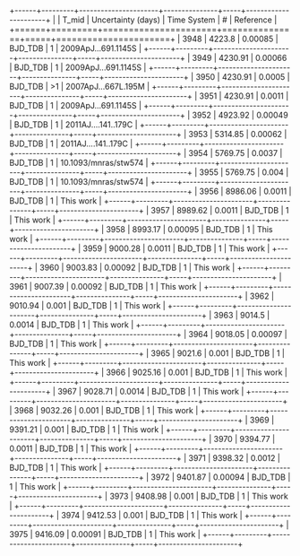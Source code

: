 +------+---------+----------------------+---------------+-----+----------------------+
|      |   T_mid |   Uncertainty (days) | Time System   | #   | Reference            |
+======+=========+======================+===============+=====+======================+
| 3948 | 4223.8  |              0.00085 | BJD_TDB       | 1   | 2009ApJ...691.1145S  |
+------+---------+----------------------+---------------+-----+----------------------+
| 3949 | 4230.91 |              0.00066 | BJD_TDB       | 1   | 2009ApJ...691.1145S  |
+------+---------+----------------------+---------------+-----+----------------------+
| 3950 | 4230.91 |              0.0005  | BJD_TDB       | >1  | 2007ApJ...667L.195M  |
+------+---------+----------------------+---------------+-----+----------------------+
| 3951 | 4230.91 |              0.0011  | BJD_TDB       | 1   | 2009ApJ...691.1145S  |
+------+---------+----------------------+---------------+-----+----------------------+
| 3952 | 4923.92 |              0.00049 | BJD_TDB       | 1   | 2011AJ....141..179C  |
+------+---------+----------------------+---------------+-----+----------------------+
| 3953 | 5314.85 |              0.00062 | BJD_TDB       | 1   | 2011AJ....141..179C  |
+------+---------+----------------------+---------------+-----+----------------------+
| 3954 | 5769.75 |              0.0037  | BJD_TDB       | 1   | 10.1093/mnras/stw574 |
+------+---------+----------------------+---------------+-----+----------------------+
| 3955 | 5769.75 |              0.004   | BJD_TDB       | 1   | 10.1093/mnras/stw574 |
+------+---------+----------------------+---------------+-----+----------------------+
| 3956 | 8986.06 |              0.0011  | BJD_TDB       | 1   | This work            |
+------+---------+----------------------+---------------+-----+----------------------+
| 3957 | 8989.62 |              0.0011  | BJD_TDB       | 1   | This work            |
+------+---------+----------------------+---------------+-----+----------------------+
| 3958 | 8993.17 |              0.00095 | BJD_TDB       | 1   | This work            |
+------+---------+----------------------+---------------+-----+----------------------+
| 3959 | 9000.28 |              0.0011  | BJD_TDB       | 1   | This work            |
+------+---------+----------------------+---------------+-----+----------------------+
| 3960 | 9003.83 |              0.00092 | BJD_TDB       | 1   | This work            |
+------+---------+----------------------+---------------+-----+----------------------+
| 3961 | 9007.39 |              0.00092 | BJD_TDB       | 1   | This work            |
+------+---------+----------------------+---------------+-----+----------------------+
| 3962 | 9010.94 |              0.001   | BJD_TDB       | 1   | This work            |
+------+---------+----------------------+---------------+-----+----------------------+
| 3963 | 9014.5  |              0.0014  | BJD_TDB       | 1   | This work            |
+------+---------+----------------------+---------------+-----+----------------------+
| 3964 | 9018.05 |              0.00097 | BJD_TDB       | 1   | This work            |
+------+---------+----------------------+---------------+-----+----------------------+
| 3965 | 9021.6  |              0.001   | BJD_TDB       | 1   | This work            |
+------+---------+----------------------+---------------+-----+----------------------+
| 3966 | 9025.16 |              0.001   | BJD_TDB       | 1   | This work            |
+------+---------+----------------------+---------------+-----+----------------------+
| 3967 | 9028.71 |              0.0014  | BJD_TDB       | 1   | This work            |
+------+---------+----------------------+---------------+-----+----------------------+
| 3968 | 9032.26 |              0.001   | BJD_TDB       | 1   | This work            |
+------+---------+----------------------+---------------+-----+----------------------+
| 3969 | 9391.21 |              0.001   | BJD_TDB       | 1   | This work            |
+------+---------+----------------------+---------------+-----+----------------------+
| 3970 | 9394.77 |              0.0011  | BJD_TDB       | 1   | This work            |
+------+---------+----------------------+---------------+-----+----------------------+
| 3971 | 9398.32 |              0.0012  | BJD_TDB       | 1   | This work            |
+------+---------+----------------------+---------------+-----+----------------------+
| 3972 | 9401.87 |              0.00094 | BJD_TDB       | 1   | This work            |
+------+---------+----------------------+---------------+-----+----------------------+
| 3973 | 9408.98 |              0.001   | BJD_TDB       | 1   | This work            |
+------+---------+----------------------+---------------+-----+----------------------+
| 3974 | 9412.53 |              0.001   | BJD_TDB       | 1   | This work            |
+------+---------+----------------------+---------------+-----+----------------------+
| 3975 | 9416.09 |              0.00091 | BJD_TDB       | 1   | This work            |
+------+---------+----------------------+---------------+-----+----------------------+